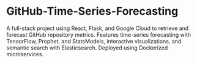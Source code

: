 # GitHub-Time-Series-Forecasting
A full-stack project using React, Flask, and Google Cloud to retrieve and forecast GitHub repository metrics. Features time-series forecasting with TensorFlow, Prophet, and StatsModels, interactive visualizations, and semantic search with Elasticsearch. Deployed using Dockerized microservices.
